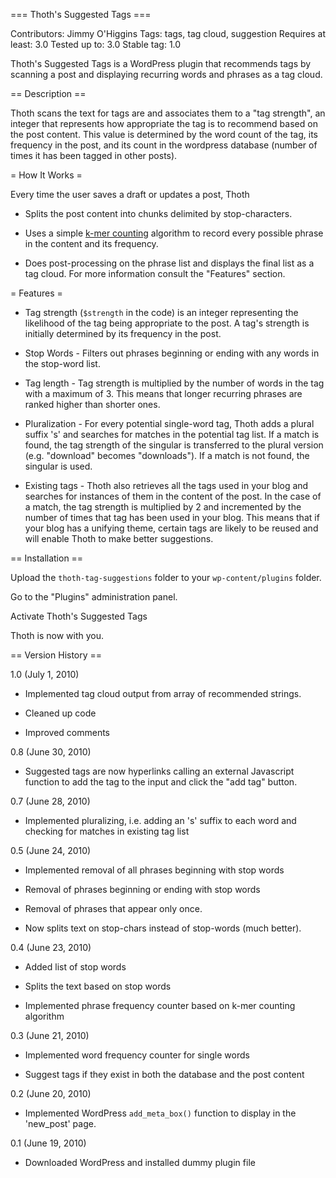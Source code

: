 === Thoth's Suggested Tags ===

Contributors: Jimmy O'Higgins
Tags: tags, tag cloud, suggestion
Requires at least: 3.0
Tested up to: 3.0
Stable tag: 1.0

Thoth's Suggested Tags is a WordPress plugin that recommends tags by scanning a post and displaying recurring words and phrases as a tag cloud.

== Description ==

Thoth scans the text for tags are and associates them to a "tag strength", an integer that represents how appropriate the tag is to recommend based on the post content. This value is determined by the word count of the tag, its frequency in the post, and its count in the wordpress database (number of times it has been tagged in other posts).

= How It Works =

Every time the user saves a draft or updates a post, Thoth

+ Splits the post content into chunks delimited by stop-characters.

+ Uses a simple [k-mer counting](http://www.google.com/search?q=k-mer+counting "Google search") algorithm to record every possible phrase in the content and its frequency.

+ Does post-processing on the phrase list and displays the final list as a tag cloud. For more information consult the "Features" section.

= Features =

+ Tag strength (`$strength` in the code) is an integer representing the likelihood of the tag being appropriate to the post. A tag's strength is initially determined by its frequency in the post.

+ Stop Words - Filters out phrases beginning or ending with any words in the stop-word list.

+ Tag length - Tag strength is multiplied by the number of words in the tag with a maximum of 3. This means that longer recurring phrases are ranked higher than shorter ones.

+ Pluralization - For every potential single-word tag, Thoth adds a plural suffix 's' and searches for matches in the potential tag list. If a match is found, the tag strength of the singular is transferred to the plural version (e.g. "download" becomes "downloads"). If a match is not found, the singular is used.

+ Existing tags - Thoth also retrieves all the tags used in your blog and searches for instances of them in the content of the post. In the case of a match, the tag strength is multiplied by 2 and incremented by the number of times that tag has been used in your blog. This means that if your blog has a unifying theme, certain tags are likely to be reused and will enable Thoth to make better suggestions.

== Installation ==

Upload the `thoth-tag-suggestions` folder to your `wp-content/plugins` folder.

Go to the "Plugins" administration panel.

Activate Thoth's Suggested Tags

Thoth is now with you.


== Version History ==

1.0 (July 1, 2010)

* Implemented tag cloud output from array of recommended strings.

* Cleaned up code

* Improved comments


0.8 (June 30, 2010)

* Suggested tags are now hyperlinks calling an external Javascript function to add the tag to the input and click the "add tag" button.


0.7 (June 28, 2010)

* Implemented pluralizing, i.e. adding an 's' suffix to each word and checking for matches in existing tag list


0.5 (June 24, 2010)

* Implemented removal of all phrases beginning with stop words

* Removal of phrases beginning or ending with stop words

* Removal of phrases that appear only once.

* Now splits text on stop-chars instead of stop-words (much better).


0.4 (June 23, 2010)

* Added list of stop words

* Splits the text based on stop words

* Implemented phrase frequency counter based on k-mer counting algorithm


0.3 (June 21, 2010)

* Implemented word frequency counter for single words

* Suggest tags if they exist in both the database and the post content


0.2 (June 20, 2010)

* Implemented WordPress `add_meta_box()` function to display in the 'new_post' page.


0.1 (June 19, 2010)

* Downloaded WordPress and installed dummy plugin file
